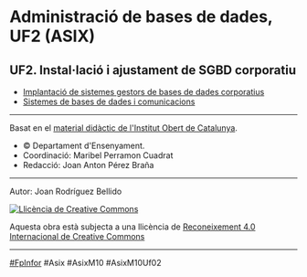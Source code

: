 Administració de bases de dades, UF2 (ASIX)
====================================

UF2. Instal·lació i ajustament de SGBD corporatiu
----------------------

* [Implantació de sistemes gestors de bases de dades corporatius](ImplantacioSGBD.md)
* [Sistemes de bases de dades i comunicacions](SistemesDeBasesDeDadesIComunicacions.md)

---
Basat en el [material didàctic de l'Institut Obert de Catalunya](https://ioc.xtec.cat/materials/FP/Materials/2251_ASIX/ASIX_2251_M10/web/html/index.html).
* © Departament d'Ensenyament.
* Coordinació: Maribel Perramon Cuadrat
* Redacció: Joan Anton Pérez Braña

---

Autor: Joan Rodríguez Bellido

<a rel="license" href="http://creativecommons.org/licenses/by/4.0/"><img alt="Llicència de Creative Commons" style="border-width:0" src="https://i.creativecommons.org/l/by/4.0/88x31.png" /></a>

Aquesta obra està subjecta a una llicència de <a rel="license" href="http://creativecommons.org/licenses/by/4.0/">Reconeixement 4.0 Internacional de Creative Commons</a>

---

[#FpInfor](https://profesinformatica.github.io/FpInfor/) #Asix #AsixM10 #AsixM10Uf02
